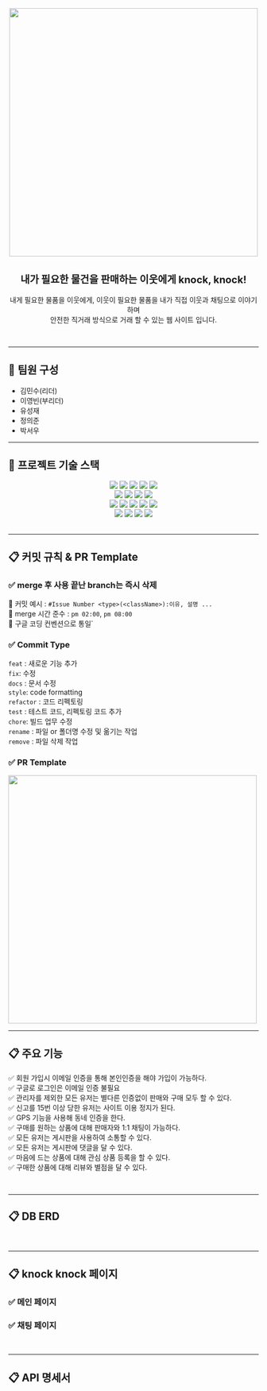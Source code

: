 <div style="text-align: center">
<img src="https://velog.velcdn.com/images/5w31892p/post/fb00336f-06a7-4a3b-83cd-cbc2e65f0ec4/image.png" style="width: 500px;">
</div>

<br>

<p style="text-align: center">
<span style="font-size: 20px; font-weight: bold;">내가 필요한 물건을 판매하는 이웃에게 knock, knock!</span><br><br>
내게 필요한 물품을 이웃에게, 이웃이 필요한 물품을 내가 직접 이웃과 채팅으로 이야기 하며<br>
안전한 직거래 방식으로 거래 할 수 있는 웹 사이트 입니다.<br>
</p>
<br>

---
## 👤 팀원 구성

- 김민수(리더)<br>
- 이영빈(부리더)<br>
- 유성재<br>
- 정의준<br>
- 박서우<br>

---

## 🔨 프로젝트 기술 스택 <br>

<div align=center>
  <img src="https://img.shields.io/badge/Java-007396?style=for-the-badge&logo=openjdk&logoColor=white">
  <img src="https://img.shields.io/badge/spring-6DB33F?style=for-the-badge&logo=spring&logoColor=white">
  <img src="https://img.shields.io/badge/spring boot-6DB33F?style=for-the-badge&logo=springboot&logoColor=white">
  <img src="https://img.shields.io/badge/Spring_Security-6DB33F?style=for-the-badge&logo=Spring-Security&logoColor=white">
  <img src="https://img.shields.io/badge/Gradle-02303A?style=for-the-badge&logo=gradle&logoColor=white">
<br>
  <img src="https://img.shields.io/badge/Jquery-0769AD?style=for-the-badge&logo=Jquery&logoColor=white">
  <img src="https://img.shields.io/badge/Redis-DC382D?style=for-the-badge&logo=redis&logoColor=white">
 <img src="https://img.shields.io/badge/Hibernate-59666C?style=for-the-badge&logo=Hibernate&logoColor=white">
 <img src="https://img.shields.io/badge/KAKAO API-FFCD00?style=for-the-badge&logo=kakao&logoColor=white">
<br>
 <img src="https://img.shields.io/badge/Java Email API-EA4335?style=for-the-badge&logo=Java&logoColor=white">
 <img src="https://img.shields.io/badge/IntelliJ-000000?style=for-the-badge&logo=intellij-idea&logoColor=white">
 <img src="https://img.shields.io/badge/git-F05032?style=for-the-badge&logo=git&logoColor=white">
 <img src="https://img.shields.io/badge/Github-181717?style=for-the-badge&logo=github&logoColor=white">
 <img src="https://img.shields.io/badge/postman-FF6C37?style=for-the-badge&logo=postman&logoColor=white">
<br>
 <img src="https://img.shields.io/badge/Rest Docs-8CA1AF?style=for-the-badge&logo=postman&logoColor=white">
 <img src="https://img.shields.io/badge/websocket stomp-010101?style=for-the-badge&logo=Socket.io&logoColor=white">
<img src="https://img.shields.io/badge/ geo coding-4285F4?style=for-the-badge&logo=google maps&logoColor=white">
<img src="https://img.shields.io/badge/ jasypt-071D49?style=for-the-badge&logo=openjdk&logoColor=white">
</div>
<br>


---

## 📋 커밋 규칙 & PR Template


### ✅ merge 후 사용 끝난 branch는 즉시 삭제
🛑 커밋 예시 : `#Issue Number <type>(<className>):이유, 설명 ... ` <br>
🛑 merge 시간 준수 : `pm 02:00`, `pm 08:00`<br>
🛑 구글 코딩 컨벤션으로 통일`

### ✅ Commit Type
`feat` : 새로운 기능 추가<br>
`fix`: 수정<br>
`docs` : 문서 수정<br>
`style`: code formatting<br>
`refactor` : 코드 리펙토링<br>
`test` : 테스트 코드, 리펙토링 코드 추가<br>
`chore`: 빌드 업무 수정<br>
`rename` : 파일 or 폴더명 수정 및 옮기는 작업<br>
`remove` : 파일 삭제 작업
 ### ✅ PR Template
 <img src="https://velog.velcdn.com/images/5w31892p/post/c9aa1f66-0713-4555-9556-3f965c728cdd/image.png" style="width: 500px">

<br>


---

## 📋 주요 기능
✅ 회원 가입시 이메일 인증을 통해 본인인증을 해야 가입이 가능하다.<br>
✅ 구글로 로그인은 이메일 인증 불필요<br>
✅ 관리자를 제외한 모든 유저는 별다른 인증없이 판매와 구매 모두 할 수 있다.<br>
✅ 신고를 15번 이상 당한 유저는 사이트 이용 정지가 된다. <br>
✅ GPS 기능을 사용해 동네 인증을 한다.<br>
✅ 구매를 원하는 상품에 대해 판매자와 1:1 채팅이 가능하다.<br>
✅ 모든 유저는 게시판을 사용하여 소통할 수 있다.<br>
✅ 모든 유저는 게시판에 댓글을 달 수 있다.<br>
✅ 마음에 드는 상품에 대해 관심 상품 등록을 할 수 있다.<br>
✅ 구매한 상품에 대해 리뷰와 별점을 달 수 있다.

<br>

---

## 📋 DB ERD


<br>

---


## 📋 knock knock 페이지 

### ✅ 메인 페이지

### ✅ 채팅 페이지

<br>

---


## 📋 API 명세서




